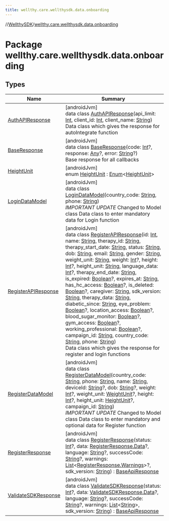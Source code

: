 ```yaml
---
title: wellthy.care.wellthysdk.data.onboarding
---
```

//[WellthySDK](../../index.html)/[wellthy.care.wellthysdk.data.onboarding](index.html)



# Package wellthy.care.wellthysdk.data.onboarding



## Types


| Name | Summary |
|---|---|
| [AuthAPIResponse](-auth-a-p-i-response/index.html) | [androidJvm]<br>data class [AuthAPIResponse](-auth-a-p-i-response/index.html)(api_limit: [Int](https://kotlinlang.org/api/latest/jvm/stdlib/kotlin/-int/index.html), client_id: [Int](https://kotlinlang.org/api/latest/jvm/stdlib/kotlin/-int/index.html), client_name: [String](https://kotlinlang.org/api/latest/jvm/stdlib/kotlin/-string/index.html))<br>Data class which gives the response for autoIntegrate function |
| [BaseResponse](-base-response/index.html) | [androidJvm]<br>data class [BaseResponse](-base-response/index.html)(code: [Int](https://kotlinlang.org/api/latest/jvm/stdlib/kotlin/-int/index.html)?, response: [Any](https://kotlinlang.org/api/latest/jvm/stdlib/kotlin/-any/index.html)?, error: [String](https://kotlinlang.org/api/latest/jvm/stdlib/kotlin/-string/index.html)?)<br>Base response for all callbacks |
| [HeightUnit](-height-unit/index.html) | [androidJvm]<br>enum [HeightUnit](-height-unit/index.html) : [Enum](https://kotlinlang.org/api/latest/jvm/stdlib/kotlin/-enum/index.html)&lt;[HeightUnit](-height-unit/index.html)&gt; |
| [LoginDataModel](-login-data-model/index.html) | [androidJvm]<br>data class [LoginDataModel](-login-data-model/index.html)(country_code: [String](https://kotlinlang.org/api/latest/jvm/stdlib/kotlin/-string/index.html), phone: [String](https://kotlinlang.org/api/latest/jvm/stdlib/kotlin/-string/index.html))<br>*IMPORTANT UPDATE* Changed to Model class Data class to enter mandatory data for Login function |
| [RegisterAPIResponse](-register-a-p-i-response/index.html) | [androidJvm]<br>data class [RegisterAPIResponse](-register-a-p-i-response/index.html)(id: [Int](https://kotlinlang.org/api/latest/jvm/stdlib/kotlin/-int/index.html), name: [String](https://kotlinlang.org/api/latest/jvm/stdlib/kotlin/-string/index.html), therapy_id: [String](https://kotlinlang.org/api/latest/jvm/stdlib/kotlin/-string/index.html), therapy_start_date: [String](https://kotlinlang.org/api/latest/jvm/stdlib/kotlin/-string/index.html), status: [String](https://kotlinlang.org/api/latest/jvm/stdlib/kotlin/-string/index.html), dob: [String](https://kotlinlang.org/api/latest/jvm/stdlib/kotlin/-string/index.html), email: [String](https://kotlinlang.org/api/latest/jvm/stdlib/kotlin/-string/index.html), gender: [String](https://kotlinlang.org/api/latest/jvm/stdlib/kotlin/-string/index.html), weight_unit: [String](https://kotlinlang.org/api/latest/jvm/stdlib/kotlin/-string/index.html), weight: [Int](https://kotlinlang.org/api/latest/jvm/stdlib/kotlin/-int/index.html)?, height: [Int](https://kotlinlang.org/api/latest/jvm/stdlib/kotlin/-int/index.html)?, height_unit: [String](https://kotlinlang.org/api/latest/jvm/stdlib/kotlin/-string/index.html), language_data: [Int](https://kotlinlang.org/api/latest/jvm/stdlib/kotlin/-int/index.html)?, therapy_end_date: [String](https://kotlinlang.org/api/latest/jvm/stdlib/kotlin/-string/index.html), is_expired: [Boolean](https://kotlinlang.org/api/latest/jvm/stdlib/kotlin/-boolean/index.html)?, expires_at: [String](https://kotlinlang.org/api/latest/jvm/stdlib/kotlin/-string/index.html), has_hc_access: [Boolean](https://kotlinlang.org/api/latest/jvm/stdlib/kotlin/-boolean/index.html)?, is_deleted: [Boolean](https://kotlinlang.org/api/latest/jvm/stdlib/kotlin/-boolean/index.html)?, caregiver: [String](https://kotlinlang.org/api/latest/jvm/stdlib/kotlin/-string/index.html), sdk_version: [String](https://kotlinlang.org/api/latest/jvm/stdlib/kotlin/-string/index.html), therapy_data: [String](https://kotlinlang.org/api/latest/jvm/stdlib/kotlin/-string/index.html), diabetic_since: [String](https://kotlinlang.org/api/latest/jvm/stdlib/kotlin/-string/index.html), eye_problem: [Boolean](https://kotlinlang.org/api/latest/jvm/stdlib/kotlin/-boolean/index.html)?, location_access: [Boolean](https://kotlinlang.org/api/latest/jvm/stdlib/kotlin/-boolean/index.html)?, blood_sugar_monitor: [Boolean](https://kotlinlang.org/api/latest/jvm/stdlib/kotlin/-boolean/index.html)?, gym_access: [Boolean](https://kotlinlang.org/api/latest/jvm/stdlib/kotlin/-boolean/index.html)?, working_professional: [Boolean](https://kotlinlang.org/api/latest/jvm/stdlib/kotlin/-boolean/index.html)?, campaign_id: [String](https://kotlinlang.org/api/latest/jvm/stdlib/kotlin/-string/index.html), country_code: [String](https://kotlinlang.org/api/latest/jvm/stdlib/kotlin/-string/index.html), phone: [String](https://kotlinlang.org/api/latest/jvm/stdlib/kotlin/-string/index.html))<br>Data class which gives the response for register and login functions |
| [RegisterDataModel](-register-data-model/index.html) | [androidJvm]<br>data class [RegisterDataModel](-register-data-model/index.html)(country_code: [String](https://kotlinlang.org/api/latest/jvm/stdlib/kotlin/-string/index.html), phone: [String](https://kotlinlang.org/api/latest/jvm/stdlib/kotlin/-string/index.html), name: [String](https://kotlinlang.org/api/latest/jvm/stdlib/kotlin/-string/index.html), deviceId: [String](https://kotlinlang.org/api/latest/jvm/stdlib/kotlin/-string/index.html)?, dob: [String](https://kotlinlang.org/api/latest/jvm/stdlib/kotlin/-string/index.html)?, weight: [Int](https://kotlinlang.org/api/latest/jvm/stdlib/kotlin/-int/index.html)?, weight_unit: [WeightUnit](../wellthy.care.wellthysdk.data.diary/-weight-unit/index.html)?, height: [Int](https://kotlinlang.org/api/latest/jvm/stdlib/kotlin/-int/index.html)?, height_unit: [HeightUnit](-height-unit/index.html)?, campaign_id: [String](https://kotlinlang.org/api/latest/jvm/stdlib/kotlin/-string/index.html))<br>*IMPORTANT UPDATE* Changed to Model class Data class to enter mandatory and optional data for Register function |
| [RegisterResponse](-register-response/index.html) | [androidJvm]<br>data class [RegisterResponse](-register-response/index.html)(status: [Int](https://kotlinlang.org/api/latest/jvm/stdlib/kotlin/-int/index.html)?, data: [RegisterResponse.Data](-register-response/-data/index.html)?, language: [String](https://kotlinlang.org/api/latest/jvm/stdlib/kotlin/-string/index.html)?, successCode: [String](https://kotlinlang.org/api/latest/jvm/stdlib/kotlin/-string/index.html)?, warnings: [List](https://kotlinlang.org/api/latest/jvm/stdlib/kotlin.collections/-list/index.html)&lt;[RegisterResponse.Warnings](-register-response/-warnings/index.html)&gt;?, sdk_version: [String](https://kotlinlang.org/api/latest/jvm/stdlib/kotlin/-string/index.html)) : [BaseApiResponse](../wellthy.care.wellthysdk.data.base/-base-api-response/index.html) |
| [ValidateSDKResponse](-validate-s-d-k-response/index.html) | [androidJvm]<br>data class [ValidateSDKResponse](-validate-s-d-k-response/index.html)(status: [Int](https://kotlinlang.org/api/latest/jvm/stdlib/kotlin/-int/index.html)?, data: [ValidateSDKResponse.Data](-validate-s-d-k-response/-data/index.html)?, language: [String](https://kotlinlang.org/api/latest/jvm/stdlib/kotlin/-string/index.html)?, successCode: [String](https://kotlinlang.org/api/latest/jvm/stdlib/kotlin/-string/index.html)?, warnings: [List](https://kotlinlang.org/api/latest/jvm/stdlib/kotlin.collections/-list/index.html)&lt;[String](https://kotlinlang.org/api/latest/jvm/stdlib/kotlin/-string/index.html)&gt;, sdk_version: [String](https://kotlinlang.org/api/latest/jvm/stdlib/kotlin/-string/index.html)) : [BaseApiResponse](../wellthy.care.wellthysdk.data.base/-base-api-response/index.html) |

